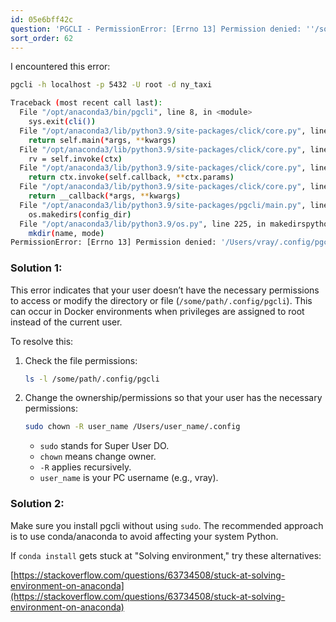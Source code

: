 ```yaml
---
id: 05e6bff42c
question: 'PGCLI - PermissionError: [Errno 13] Permission denied: ''/some/path/.config/pgcli'''
sort_order: 62
---
```


I encountered this error:

```bash
pgcli -h localhost -p 5432 -U root -d ny_taxi

Traceback (most recent call last):
  File "/opt/anaconda3/bin/pgcli", line 8, in <module>
    sys.exit(cli())
  File "/opt/anaconda3/lib/python3.9/site-packages/click/core.py", line 1128, in __call__
    return self.main(*args, **kwargs)
  File "/opt/anaconda3/lib/python3.9/site-packages/click/core.py", line 1053, in main
    rv = self.invoke(ctx)
  File "/opt/anaconda3/lib/python3.9/site-packages/click/core.py", line 1395, in invoke
    return ctx.invoke(self.callback, **ctx.params)
  File "/opt/anaconda3/lib/python3.9/site-packages/click/core.py", line 754, in invoke
    return __callback(*args, **kwargs)
  File "/opt/anaconda3/lib/python3.9/site-packages/pgcli/main.py", line 880, in cli
    os.makedirs(config_dir)
  File "/opt/anaconda3/lib/python3.9/os.py", line 225, in makedirspython
    mkdir(name, mode)
PermissionError: [Errno 13] Permission denied: '/Users/vray/.config/pgcli'
```

### Solution 1:

This error indicates that your user doesn’t have the necessary permissions to access or modify the directory or file (`/some/path/.config/pgcli`). This can occur in Docker environments when privileges are assigned to root instead of the current user.

To resolve this:

1. Check the file permissions:

   ```bash
   ls -l /some/path/.config/pgcli
   ```

2. Change the ownership/permissions so that your user has the necessary permissions:

   ```bash
   sudo chown -R user_name /Users/user_name/.config
   ```

   - `sudo` stands for Super User DO.
   - `chown` means change owner.
   - `-R` applies recursively.
   - `user_name` is your PC username (e.g., vray).

### Solution 2:

Make sure you install pgcli without using `sudo`. The recommended approach is to use conda/anaconda to avoid affecting your system Python.

If `conda install` gets stuck at "Solving environment," try these alternatives:

[https://stackoverflow.com/questions/63734508/stuck-at-solving-environment-on-anaconda](https://stackoverflow.com/questions/63734508/stuck-at-solving-environment-on-anaconda)
